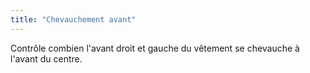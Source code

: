 ```yaml
---
title: "Chevauchement avant"
---
```


Contrôle combien l'avant droit et gauche du vêtement se chevauche à l'avant du centre.




